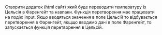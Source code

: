 Створити додаток (html сайт) який буде переводити температуру із 
   Цельсія в Фаренгейт та навпаки. 
   Функція перетворення має працювати на подію input. Якщо вводяться 
   значення в поле Цельсій то відбувається перетворення в Фаренгейт, 
   якщщо вводимо дані в поле Фаренгейт, то запускається функція 
   перетворення в Цельсій.